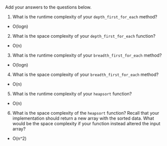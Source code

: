 Add your answers to the questions below.

1. What is the runtime complexity of your `depth_first_for_each` method?
 - O(logn)

2. What is the space complexity of your `depth_first_for_each` function?
 - O(n)

3. What is the runtime complexity of your `breadth_first_for_each` method?
 - O(logn)

4. What is the space complexity of your `breadth_first_for_each` method?
 - O(n)

5. What is the runtime complexity of your `heapsort` function?
 - O(n)

6. What is the space complexity of the `heapsort` function? Recall that your implementation should return a new array with the sorted data. What would be the space complexity if your function instead altered the input array?
 - O(n^2)